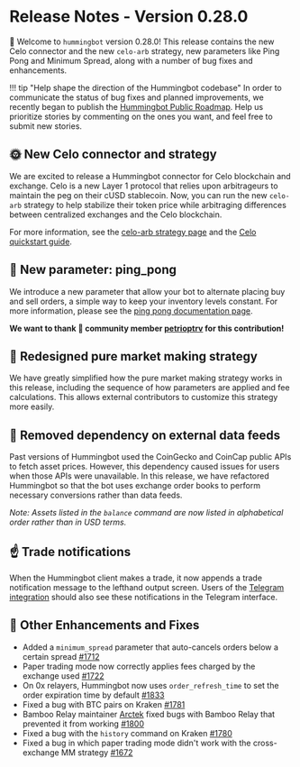 # Release Notes - Version 0.28.0

🚀 Welcome to `hummingbot` version 0.28.0! This release contains the new Celo connector and the new `celo-arb` strategy, new parameters like Ping Pong and Minimum Spread, along with a number of bug fixes and enhancements.

!!! tip "Help shape the direction of the Hummingbot codebase"
    In order to communicate the status of bug fixes and planned improvements, we recently began to publish the [Hummingbot Public Roadmap](https://github.com/CoinAlpha/hummingbot/projects/2). Help us prioritize stories by commenting on the ones you want, and feel free to submit new stories.

## 🌞 New Celo connector and strategy

We are excited to release a Hummingbot connector for Celo blockchain and exchange. Celo is a new Layer 1 protocol that relies upon arbitrageurs to maintain the peg on their cUSD stablecoin. Now, you can run the new `celo-arb` strategy to help stabilize their token price while arbitraging differences between centralized exchanges and the Celo blockchain.

For more information, see the [celo-arb strategy page](/strategies/celo-arbitrage/) and the [Celo quickstart guide](/strategies/celo-arbitrage/#setup).

## 🏓 New parameter: ping_pong

We introduce a new parameter that allow your bot to alternate placing buy and sell orders, a simple way to keep your inventory levels constant. For more information, please see the [ping pong documentation page](/strategy-configs/ping-pong/).

**We want to thank 🙏 community member [petrioptrv](https://github.com/petioptrv) for this contribution!**

## 🔄 Redesigned pure market making strategy

We have greatly simplified how the pure market making strategy works in this release, including the sequence of how parameters are applied and fee calculations. This allows external contributors to customize this strategy more easily.

## 📡 Removed dependency on external data feeds

Past versions of Hummingbot used the CoinGecko and CoinCap public APIs to fetch asset prices. However, this dependency caused issues for users when those APIs were unavailable. In this release, we have refactored Hummingbot so that the bot uses exchange order books to perform necessary conversions rather than data feeds.

*Note: Assets listed in the `balance` command are now listed in alphabetical order rather than in USD terms.*

## ☝️ Trade notifications

When the Hummingbot client makes a trade, it now appends a trade notification message to the lefthand output screen. Users of the [Telegram integration](/operation/telegram/) should also see these notifications in the Telegram interface.


## 🐞 Other Enhancements and Fixes
* Added a `minimum_spread` parameter that auto-cancels orders below a certain spread [#1712](https://github.com/CoinAlpha/hummingbot/issues/1712)
* Paper trading mode now correctly applies fees charged by the exchange used [#1722](https://github.com/CoinAlpha/hummingbot/issues/1722)
* On 0x relayers, Hummingbot now uses `order_refresh_time` to set the order expiration time by default [#1833](https://github.com/CoinAlpha/hummingbot/issues/1833)
* Fixed a bug with BTC pairs on Kraken [#1781](https://github.com/CoinAlpha/hummingbot/pull/1781)
* Bamboo Relay maintainer [Arctek](https://github.com/Arctek) fixed bugs with Bamboo Relay that prevented it from working [#1800](https://github.com/CoinAlpha/hummingbot/pull/1800)
* Fixed a bug with the `history` command on Kraken [#1780](https://github.com/CoinAlpha/hummingbot/issues/1780)
* Fixed a bug in which paper trading mode didn't work with the cross-exchange MM strategy [#1672](https://github.com/CoinAlpha/hummingbot/issues/1672)